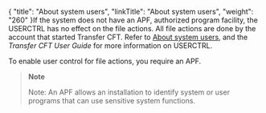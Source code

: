 {
    "title": "About system users",
    "linkTitle": "About system users",
    "weight": "260"
}If the system does not have an APF, authorized program facility, the USERCTRL has no effect on the file actions. All file actions are done by the account that started Transfer CFT. Refer to [About system users](../../../c_about_zos/system_users_zos), and the *Transfer CFT User Guide* for more information on USERCTRL.

To enable user control for file actions, you require an APF.

> **Note**
>
> Note: An APF allows an installation to identify system or user programs that can use sensitive system functions.
